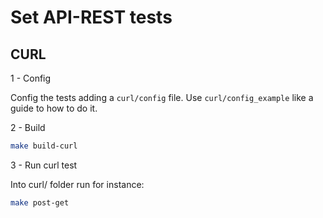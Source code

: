 # Set API-REST tests

## CURL

1 - Config

Config the tests adding a `curl/config` file. Use `curl/config_example` like a guide to how to do it.

2 - Build

```bash
make build-curl
```

3 - Run curl test

Into curl/ folder run for instance:

```bash
make post-get
```
